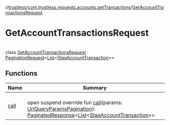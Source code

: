//[trustless](../../../index.md)/[com.trustless.requests.accounts.getTransactions](../index.md)/[GetAccountTransactionsRequest](index.md)

# GetAccountTransactionsRequest

\
class [GetAccountTransactionsRequest](index.md) : [PaginationRequest](../../com.trustless.paginator/-pagination-request/index.md)&lt;[List](https://kotlinlang.org/api/latest/jvm/stdlib/kotlin.collections/-list/index.html)&lt;[StaqAccountTransaction](../../com.trustless.requests.accounts/-staq-account-transaction/index.md)&gt;&gt;

## Functions

| Name | Summary |
|---|---|
| [call](call.md) | <br>open suspend override fun [call](call.md)(params: [UrlQueryParamsPagination](../../com.trustless.requests.accounts.getAccounts/-url-query-params-pagination/index.md)): [PaginatedResponse](../../com.trustless.paginator/-paginated-response/index.md)&lt;[List](https://kotlinlang.org/api/latest/jvm/stdlib/kotlin.collections/-list/index.html)&lt;[StaqAccountTransaction](../../com.trustless.requests.accounts/-staq-account-transaction/index.md)&gt;&gt; |
